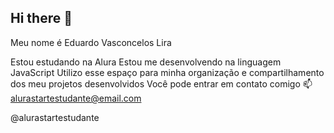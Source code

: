 ## Hi there 👋

Meu nome é Eduardo Vasconcelos Lira

Estou estudando na Alura
Estou me desenvolvendo na linguagem JavaScript
Utilizo esse espaço para minha organização e compartilhamento dos meu projetos desenvolvidos
Você pode entrar em contato comigo 📫
alurastartestudante@email.com

@alurastartestudante
